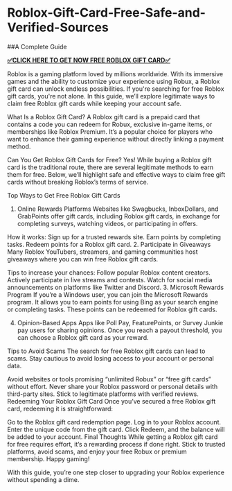 # Roblox-Gift-Card-Free-Safe-and-Verified-Sources
##A Complete Guide

**[✅CLICK HERE TO GET NOW FREE ROBLOX GIFT CARD✅](https://myusoffer.xyz/all-gift-card-2/)**

Roblox is a gaming platform loved by millions worldwide. With its immersive games and the ability to customize your experience using Robux, a Roblox gift card can unlock endless possibilities. If you're searching for free Roblox gift cards, you're not alone. In this guide, we’ll explore legitimate ways to claim free Roblox gift cards while keeping your account safe.

What Is a Roblox Gift Card?
A Roblox gift card is a prepaid card that contains a code you can redeem for Robux, exclusive in-game items, or memberships like Roblox Premium. It’s a popular choice for players who want to enhance their gaming experience without directly linking a payment method.

Can You Get Roblox Gift Cards for Free?
Yes! While buying a Roblox gift card is the traditional route, there are several legitimate methods to earn them for free. Below, we’ll highlight safe and effective ways to claim free gift cards without breaking Roblox’s terms of service.

Top Ways to Get Free Roblox Gift Cards
1. Online Rewards Platforms
Websites like Swagbucks, InboxDollars, and GrabPoints offer gift cards, including Roblox gift cards, in exchange for completing surveys, watching videos, or participating in offers.

How it works:
Sign up for a trusted rewards site.
Earn points by completing tasks.
Redeem points for a Roblox gift card.
2. Participate in Giveaways
Many Roblox YouTubers, streamers, and gaming communities host giveaways where you can win free Roblox gift cards.

Tips to increase your chances:
Follow popular Roblox content creators.
Actively participate in live streams and contests.
Watch for social media announcements on platforms like Twitter and Discord.
3. Microsoft Rewards Program
If you’re a Windows user, you can join the Microsoft Rewards program. It allows you to earn points for using Bing as your search engine or completing tasks. These points can be redeemed for Roblox gift cards.

4. Opinion-Based Apps
Apps like Poll Pay, FeaturePoints, or Survey Junkie pay users for sharing opinions. Once you reach a payout threshold, you can choose a Roblox gift card as your reward.

Tips to Avoid Scams
The search for free Roblox gift cards can lead to scams. Stay cautious to avoid losing access to your account or personal data.

Avoid websites or tools promising “unlimited Robux” or “free gift cards” without effort.
Never share your Roblox password or personal details with third-party sites.
Stick to legitimate platforms with verified reviews.
Redeeming Your Roblox Gift Card
Once you’ve secured a free Roblox gift card, redeeming it is straightforward:

Go to the Roblox gift card redemption page.
Log in to your Roblox account.
Enter the unique code from the gift card.
Click Redeem, and the balance will be added to your account.
Final Thoughts
While getting a Roblox gift card for free requires effort, it’s a rewarding process if done right. Stick to trusted platforms, avoid scams, and enjoy your free Robux or premium membership. Happy gaming!

With this guide, you’re one step closer to upgrading your Roblox experience without spending a dime.
